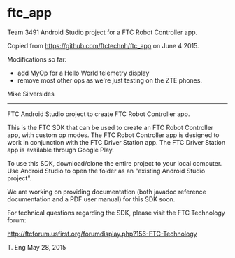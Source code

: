 # ftc_app
Team 3491 Android Studio project for a FTC Robot Controller app.

Copied from https://github.com/ftctechnh/ftc_app on June 4 2015.

Modifications so far:
 - add MyOp for a Hello World telemetry display
 - remove most other ops as we're just testing on the ZTE phones.

Mike Silversides

----------------

FTC Android Studio project to create FTC Robot Controller app.

This is the FTC SDK that can be used to create an FTC Robot Controller app, with custom op modes.
The FTC Robot Controller app is designed to work in conjunction with the FTC Driver Station app.
The FTC Driver Station app is available through Google Play.

To use this SDK, download/clone the entire project to your local computer.
Use Android Studio to open the folder as an "existing Android Studio project".

We are working on providing documentation (both javadoc reference documentation and a PDF user manual)
for this SDK soon.

For technical questions regarding the SDK, please visit the FTC Technology forum:

  http://ftcforum.usfirst.org/forumdisplay.php?156-FTC-Technology
  
T. Eng
May 28, 2015

